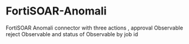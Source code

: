 # FortiSOAR-Anomali
 FortiSOAR Anomali connector with three actions , approval Observable  reject Observable  and status of Observable by job id
